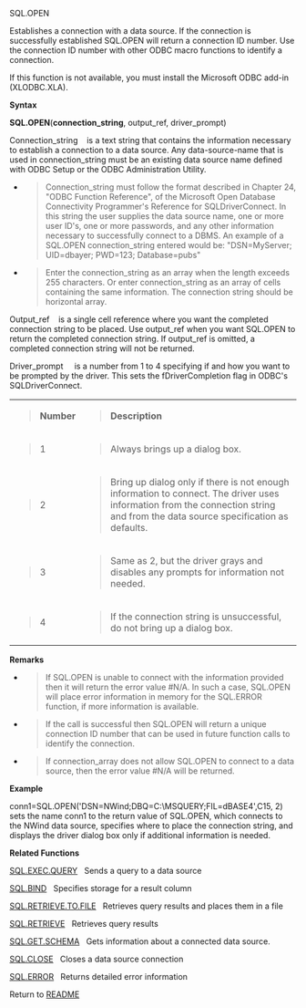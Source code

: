 SQL.OPEN

Establishes a connection with a data source. If the connection is
successfully established SQL.OPEN will return a connection ID number.
Use the connection ID number with other ODBC macro functions to identify
a connection.

If this function is not available, you must install the Microsoft ODBC
add-in (XLODBC.XLA).

**Syntax**

**SQL.OPEN**(**connection\_string**, output\_ref, driver\_prompt)

Connection\_string&nbsp;&nbsp;&nbsp;&nbsp;is a text string that contains
the information necessary to establish a connection to a data source.
Any data-source-name that is used in connection\_string must be an
existing data source name defined with ODBC Setup or the ODBC
Administration Utility.

  - > Connection\_string must follow the format described in Chapter 24,
    > "ODBC Function Reference", of the Microsoft Open Database
    > Connectivity Programmer's Reference for SQLDriverConnect. In this
    > string the user supplies the data source name, one or more user
    > ID's, one or more passwords, and any other information necessary
    > to successfully connect to a DBMS. An example of a SQL.OPEN
    > connection\_string entered would be: "DSN=MyServer; UID=dbayer;
    > PWD=123; Database=pubs"

  - > Enter the connection\_string as an array when the length exceeds
    > 255 characters. Or enter connection\_string as an array of cells
    > containing the same information. The connection string should be
    > horizontal array.

Output\_ref&nbsp;&nbsp;&nbsp;&nbsp;is a single cell reference where you
want the completed connection string to be placed. Use output\_ref when
you want SQL.OPEN to return the completed connection string. If
output\_ref is omitted, a completed connection string will not be
returned.

Driver\_prompt&nbsp;&nbsp;&nbsp;&nbsp; is a number from 1 to 4
specifying if and how you want to be prompted by the driver. This sets
the fDriverCompletion flag in ODBC's SQLDriverConnect.

<table>
<tbody>
<tr class="odd">
<td><blockquote>
<p><strong>Number</strong></p>
</blockquote></td>
<td><blockquote>
<p><strong>Description</strong></p>
</blockquote></td>
</tr>
<tr class="even">
<td><blockquote>
<p>1</p>
</blockquote></td>
<td><blockquote>
<p>Always brings up a dialog box.</p>
</blockquote></td>
</tr>
<tr class="odd">
<td><blockquote>
<p>2</p>
</blockquote></td>
<td><blockquote>
<p>Bring up dialog only if there is not enough information to connect. The driver uses information from the connection string and from the data source specification as defaults.</p>
</blockquote></td>
</tr>
<tr class="even">
<td><blockquote>
<p>3</p>
</blockquote></td>
<td><blockquote>
<p>Same as 2, but the driver grays and disables any prompts for information not needed.</p>
</blockquote></td>
</tr>
<tr class="odd">
<td><blockquote>
<p>4</p>
</blockquote></td>
<td><blockquote>
<p>If the connection string is unsuccessful, do not bring up a dialog box.</p>
</blockquote></td>
</tr>
</tbody>
</table>

**Remarks**

  - > If SQL.OPEN is unable to connect with the information provided
    > then it will return the error value \#N/A. In such a case,
    > SQL.OPEN will place error information in memory for the SQL.ERROR
    > function, if more information is available.

  - > If the call is successful then SQL.OPEN will return a unique
    > connection ID number that can be used in future function calls to
    > identify the connection.

  - > If connection\_array does not allow SQL.OPEN to connect to a data
    > source, then the error value \#N/A will be returned.

**Example**

conn1=SQL.OPEN('DSN=NWind;DBQ=C:\\MSQUERY;FIL=dBASE4',C15, 2) sets the
name conn1 to the return value of SQL.OPEN, which connects to the NWind
data source, specifies where to place the connection string, and
displays the driver dialog box only if additional information is needed.

**Related Functions**

[SQL.EXEC.QUERY](SQL.EXEC.QUERY.md)&nbsp;&nbsp;&nbsp;Sends a query to a data source

[SQL.BIND](SQL.BIND.md)&nbsp;&nbsp;&nbsp;Specifies storage for a result column

[SQL.RETRIEVE.TO.FILE](SQL.RETRIEVE.TO.FILE.md)&nbsp;&nbsp;&nbsp;Retrieves query results and places
them in a file

[SQL.RETRIEVE](SQL.RETRIEVE.md)&nbsp;&nbsp;&nbsp;Retrieves query results

[SQL.GET.SCHEMA](SQL.GET.SCHEMA.md)&nbsp;&nbsp;&nbsp;Gets information about a connected data
source.

[SQL.CLOSE](SQL.CLOSE.md)&nbsp;&nbsp;&nbsp;Closes a data source connection

[SQL.ERROR](SQL.ERROR.md)&nbsp;&nbsp;&nbsp;Returns detailed error information



Return to [README](README.md)

